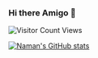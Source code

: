 ### Hi there Amigo 👋






![Visitor Count](https://profile-counter.glitch.me/{namancoder}/count.svg)
Views


[![Naman's GitHub stats](https://github-readme-stats.vercel.app/api?username=namancoder&count_private=true&include_all_commits=true&show_icons=true&theme=dark)](https://github.com/anuraghazra/github-readme-stats)
